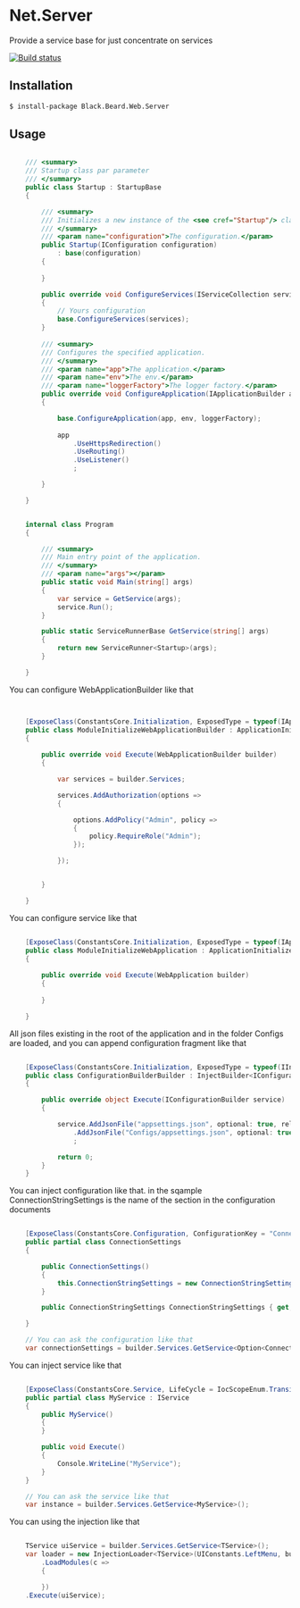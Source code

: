 # Net.Server
Provide a service base for just concentrate on services

[![Build status](https://ci.appveyor.com/api/projects/status/5723pgaqrbys7g74?svg=true)](https://ci.appveyor.com/project/gaelgael5/net-server)


## Installation
```bash
$ install-package Black.Beard.Web.Server
```


## Usage
```csharp

    /// <summary>
    /// Startup class par parameter
    /// </summary>
    public class Startup : StartupBase
    {

        /// <summary>
        /// Initializes a new instance of the <see cref="Startup"/> class.
        /// </summary>
        /// <param name="configuration">The configuration.</param>
        public Startup(IConfiguration configuration) 
            : base(configuration)
        {
      
        }

        public override void ConfigureServices(IServiceCollection services)
        {
            // Yours configuration           
            base.ConfigureServices(services);
        }
    
        /// <summary>
        /// Configures the specified application.
        /// </summary>
        /// <param name="app">The application.</param>
        /// <param name="env">The env.</param>
        /// <param name="loggerFactory">The logger factory.</param>
        public override void ConfigureApplication(IApplicationBuilder app, IWebHostEnvironment env, ILoggerFactory loggerFactory)
        {

            base.ConfigureApplication(app, env, loggerFactory);
                        
            app
                .UseHttpsRedirection()
                .UseRouting()
                .UseListener()
                ;

        }

    }

```

```csharp

    internal class Program
    {

        /// <summary>
        /// Main entry point of the application.
        /// </summary>
        /// <param name="args"></param>
        public static void Main(string[] args)
        {
            var service = GetService(args);
            service.Run();
        }

        public static ServiceRunnerBase GetService(string[] args)
        {              
            return new ServiceRunner<Startup>(args);
        }

    }

```


You can configure WebApplicationBuilder like that
```csharp


    [ExposeClass(ConstantsCore.Initialization, ExposedType = typeof(IApplicationBuilderInitializer<WebApplicationBuilder>), LifeCycle = IocScopeEnum.Transiant)]
    public class ModuleInitializeWebApplicationBuilder : ApplicationInitializerBase<WebApplicationBuilder>
    {
               
        public override void Execute(WebApplicationBuilder builder)
        {

            var services = builder.Services;

            services.AddAuthorization(options =>
            {

                options.AddPolicy("Admin", policy =>
                {
                    policy.RequireRole("Admin");
                });

            });


        }

    }

```


You can configure service like that
```csharp

    [ExposeClass(ConstantsCore.Initialization, ExposedType = typeof(IApplicationBuilderInitializer<WebApplication>), LifeCycle = IocScopeEnum.Transiant)]
    public class ModuleInitializeWebApplication : ApplicationInitializerBase<WebApplication>
    {
              
        public override void Execute(WebApplication builder)
        {
            
        }

    }
```

All json files existing in the root of the application and in the folder Configs are loaded, and you can append configuration fragment like that
```csharp

    [ExposeClass(ConstantsCore.Initialization, ExposedType = typeof(IInjectBuilder<IConfigurationBuilder>))]
    public class ConfigurationBuilderBuilder : InjectBuilder<IConfigurationBuilder>
    {

        public override object Execute(IConfigurationBuilder service)
        {

            service.AddJsonFile("appsettings.json", optional: true, reloadOnChange: true)
                .AddJsonFile("Configs/appsettings.json", optional: true, reloadOnChange: true)
                ;

            return 0;
        }
    }

```


You can inject configuration like that. in the sqample ConnectionStringSettings is the name of the section in the configuration documents
```csharp

    [ExposeClass(ConstantsCore.Configuration, ConfigurationKey = "ConnectionStringSettings", LifeCycle = IocScopeEnum.Transiant)]
    public partial class ConnectionSettings
    {

        public ConnectionSettings()
        {
            this.ConnectionStringSettings = new ConnectionStringSettings();
        }

        public ConnectionStringSettings ConnectionStringSettings { get; set; }

    }

    // You can ask the configuration like that
    var connectionSettings = builder.Services.GetService<Option<ConnectionSettings>>();

```



You can inject service like that
```csharp

    [ExposeClass(ConstantsCore.Service, LifeCycle = IocScopeEnum.Transiant)]
    public partial class MyService : IService
    {
        public MyService()
        {
        }

        public void Execute()
        {
            Console.WriteLine("MyService");
        }
    }

    // You can ask the service like that
    var instance = builder.Services.GetService<MyService>();

```



You can using the injection like that
```csharp

    TService uiService = builder.Services.GetService<TService>(); 
    var loader = new InjectionLoader<TService>(UIConstants.LeftMenu, builder.Services)
        .LoadModules(c =>
        {

        })
    .Execute(uiService);

```
